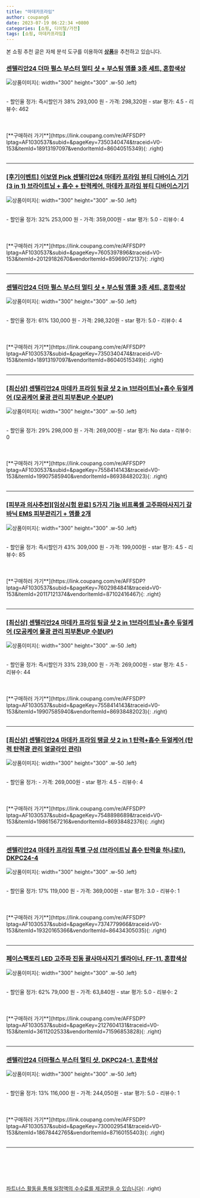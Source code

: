 ```yaml
---
title: "마데카프라임"
author: coupang6
date: 2023-07-19 06:22:34 +0800
categories: [쇼핑, 디이털/가전]
tags: [쇼핑, 마데카프라임]
---
```


본 쇼핑 추천 글은 자체 분석 도구를 이용하여 [**상품**](https://link.coupang.com/a/bao1ui)을 추천하고 있습니다.

### [센텔리안24 더마 펄스 부스터 멀티 샷 + 부스팅 앰플 3종 세트, 혼합색상](https://link.coupang.com/re/AFFSDP?lptag=AF1030537&subid=&pageKey=7350340474&traceid=V0-153&itemId=18913197097&vendorItemId=86040515349)

![상품이미지](https://thumbnail10.coupangcdn.com/thumbnails/remote/230x230ex/image/retail/images/2023/05/22/11/7/5b902867-ca34-49e1-8cfc-e8ec135ed7fa.png){: width="300" height="300" .w-50 .left}


<br>
- 할인율 정가: 즉시할인가 38%  293,000   원
- 가격: 298,320원
- star 평가: 4.5
- 리뷰수: 462
<br>
<br>
<br>
<br>
[**구매하러 가기**](https://link.coupang.com/re/AFFSDP?lptag=AF1030537&subid=&pageKey=7350340474&traceid=V0-153&itemId=18913197097&vendorItemId=86040515349){: .right}
<br>
<br>

---

### [[후기이벤트] 이보영 Pick 센텔리안24 마데카 프라임 뷰티 디바이스 기기(3 in 1) 브라이트닝 + 흡수 + 탄력케어, 마데카 프라임 뷰티 디바이스기기](https://link.coupang.com/re/AFFSDP?lptag=AF1030537&subid=&pageKey=7605397896&traceid=V0-153&itemId=20129182670&vendorItemId=85969072137)

![상품이미지](https://thumbnail6.coupangcdn.com/thumbnails/remote/230x230ex/image/vendor_inventory/5602/58aaf9c098b12103a0edd4078055c7a909c4d0c4ff8a769b0e0892aadefb.jpg){: width="300" height="300" .w-50 .left}


<br>
- 할인율 정가: 32%  253,000   원
- 가격: 359,000원
- star 평가: 5.0
- 리뷰수: 4
<br>
<br>
<br>
<br>
[**구매하러 가기**](https://link.coupang.com/re/AFFSDP?lptag=AF1030537&subid=&pageKey=7605397896&traceid=V0-153&itemId=20129182670&vendorItemId=85969072137){: .right}
<br>
<br>

---

### [센텔리안24 더마 펄스 부스터 멀티 샷 + 부스팅 앰플 3종 세트, 혼합색상](https://link.coupang.com/re/AFFSDP?lptag=AF1030537&subid=&pageKey=7350340474&traceid=V0-153&itemId=18913197097&vendorItemId=86040515349)

![상품이미지](https://thumbnail10.coupangcdn.com/thumbnails/remote/230x230ex/image/retail/images/2023/05/22/11/7/5b902867-ca34-49e1-8cfc-e8ec135ed7fa.png){: width="300" height="300" .w-50 .left}


<br>
- 할인율 정가: 61%  130,000   원
- 가격: 298,320원
- star 평가: 5.0
- 리뷰수: 4
<br>
<br>
<br>
<br>
[**구매하러 가기**](https://link.coupang.com/re/AFFSDP?lptag=AF1030537&subid=&pageKey=7350340474&traceid=V0-153&itemId=18913197097&vendorItemId=86040515349){: .right}
<br>
<br>

---

### [[최신상] 센텔리안24 마데카 프라임 팅글 샷 2 in 1브라이트닝+흡수 듀얼케어 (모공케어 물광 관리 피부톤UP 수분UP)](https://link.coupang.com/re/AFFSDP?lptag=AF1030537&subid=&pageKey=7558414143&traceid=V0-153&itemId=19907585940&vendorItemId=86938482023)

![상품이미지](https://thumbnail7.coupangcdn.com/thumbnails/remote/230x230ex/image/vendor_inventory/653f/4bb7c63b58046f38ecd21911c70df4f947bf3c881235f87c87c521782962.jpg){: width="300" height="300" .w-50 .left}


<br>
- 할인율 정가: 29%  298,000   원
- 가격: 269,000원
- star 평가: No data
- 리뷰수: 0
<br>
<br>
<br>
<br>
[**구매하러 가기**](https://link.coupang.com/re/AFFSDP?lptag=AF1030537&subid=&pageKey=7558414143&traceid=V0-153&itemId=19907585940&vendorItemId=86938482023){: .right}
<br>
<br>

---

### [[피부과 의사추천][임상시험 완료] 5가지 기능 비프록셀 고주파마사지기 갈바닉 EMS 피부관리기 + 앰플 2개](https://link.coupang.com/re/AFFSDP?lptag=AF1030537&subid=&pageKey=7602984841&traceid=V0-153&itemId=20117121374&vendorItemId=87102416467)

![상품이미지](https://thumbnail8.coupangcdn.com/thumbnails/remote/230x230ex/image/vendor_inventory/d5e6/c813613dfa9f52b39b47a9f4ecd8b9c3c36e4760983466faabbbf68d4d6c.jpg){: width="300" height="300" .w-50 .left}


<br>
- 할인율 정가: 즉시할인가 43%  309,000   원
- 가격: 199,000원
- star 평가: 4.5
- 리뷰수: 85
<br>
<br>
<br>
<br>
[**구매하러 가기**](https://link.coupang.com/re/AFFSDP?lptag=AF1030537&subid=&pageKey=7602984841&traceid=V0-153&itemId=20117121374&vendorItemId=87102416467){: .right}
<br>
<br>

---

### [[최신상] 센텔리안24 마데카 프라임 팅글 샷 2 in 1브라이트닝+흡수 듀얼케어 (모공케어 물광 관리 피부톤UP 수분UP)](https://link.coupang.com/re/AFFSDP?lptag=AF1030537&subid=&pageKey=7558414143&traceid=V0-153&itemId=19907585940&vendorItemId=86938482023)

![상품이미지](https://thumbnail7.coupangcdn.com/thumbnails/remote/230x230ex/image/vendor_inventory/653f/4bb7c63b58046f38ecd21911c70df4f947bf3c881235f87c87c521782962.jpg){: width="300" height="300" .w-50 .left}


<br>
- 할인율 정가: 즉시할인가 33%  239,000   원
- 가격: 269,000원
- star 평가: 4.5
- 리뷰수: 44
<br>
<br>
<br>
<br>
[**구매하러 가기**](https://link.coupang.com/re/AFFSDP?lptag=AF1030537&subid=&pageKey=7558414143&traceid=V0-153&itemId=19907585940&vendorItemId=86938482023){: .right}
<br>
<br>

---

### [[최신상] 센텔리안24 마데카 프라임 탱글 샷 2 in 1 탄력+흡수 듀얼케어 (탄력 탄력광 관리 얼굴라인 관리)](https://link.coupang.com/re/AFFSDP?lptag=AF1030537&subid=&pageKey=7548898689&traceid=V0-153&itemId=19861567216&vendorItemId=86938482376)

![상품이미지](https://thumbnail7.coupangcdn.com/thumbnails/remote/230x230ex/image/vendor_inventory/3813/c09767c01177b02f07ea2791d459d8ae043263ba28cf552b1c99a1cfb1ff.jpg){: width="300" height="300" .w-50 .left}


<br>
- 할인율 정가: 
- 가격: 269,000원
- star 평가: 4.5
- 리뷰수: 4
<br>
<br>
<br>
<br>
[**구매하러 가기**](https://link.coupang.com/re/AFFSDP?lptag=AF1030537&subid=&pageKey=7548898689&traceid=V0-153&itemId=19861567216&vendorItemId=86938482376){: .right}
<br>
<br>

---

### [센텔리안24 마데카 프라임 특별 구성 (브라이트닝 흡수 탄력을 하나로!), DKPC24-4](https://link.coupang.com/re/AFFSDP?lptag=AF1030537&subid=&pageKey=7374779966&traceid=V0-153&itemId=19320165366&vendorItemId=86434305035)

![상품이미지](https://thumbnail10.coupangcdn.com/thumbnails/remote/230x230ex/image/vendor_inventory/00ae/7d65abff48eaa5cc5cf51b25f9686b6bb38747617c07d4495bb2331416f0.jpg){: width="300" height="300" .w-50 .left}


<br>
- 할인율 정가: 17%  119,000   원
- 가격: 369,000원
- star 평가: 3.0
- 리뷰수: 1
<br>
<br>
<br>
<br>
[**구매하러 가기**](https://link.coupang.com/re/AFFSDP?lptag=AF1030537&subid=&pageKey=7374779966&traceid=V0-153&itemId=19320165366&vendorItemId=86434305035){: .right}
<br>
<br>

---

### [페이스팩토리 LED 고주파 진동 괄사마사지기 셀라이너, FF-11, 혼합색상](https://link.coupang.com/re/AFFSDP?lptag=AF1030537&subid=&pageKey=2127604131&traceid=V0-153&itemId=3611202533&vendorItemId=71596853828)

![상품이미지](https://thumbnail6.coupangcdn.com/thumbnails/remote/230x230ex/image/retail/images/9107767911816681-54660614-69c6-4dbe-ac78-b568c52776e0.jpg){: width="300" height="300" .w-50 .left}


<br>
- 할인율 정가: 62%  79,000   원
- 가격: 63,840원
- star 평가: 5.0
- 리뷰수: 2
<br>
<br>
<br>
<br>
[**구매하러 가기**](https://link.coupang.com/re/AFFSDP?lptag=AF1030537&subid=&pageKey=2127604131&traceid=V0-153&itemId=3611202533&vendorItemId=71596853828){: .right}
<br>
<br>

---

### [센텔리안24 더마펄스 부스터 멀티 샷, DKPC24-1, 혼합색상](https://link.coupang.com/re/AFFSDP?lptag=AF1030537&subid=&pageKey=7300029541&traceid=V0-153&itemId=18678442765&vendorItemId=87160155403)

![상품이미지](https://thumbnail10.coupangcdn.com/thumbnails/remote/230x230ex/image/vendor_inventory/1512/c984575b77688f9a9f50f4acef0a7fa9bd821f75896ad656383a676d2657.jpg){: width="300" height="300" .w-50 .left}


<br>
- 할인율 정가: 13%  116,000   원
- 가격: 244,050원
- star 평가: 5.0
- 리뷰수: 1
<br>
<br>
<br>
<br>
[**구매하러 가기**](https://link.coupang.com/re/AFFSDP?lptag=AF1030537&subid=&pageKey=7300029541&traceid=V0-153&itemId=18678442765&vendorItemId=87160155403){: .right}
<br>
<br>

---
<br><br><br><br><br> [파트너스 활동을 통해 일정액의 수수료를 제공받을 수 있습니다](https://link.coupang.com/a/bao1ui){: .right}